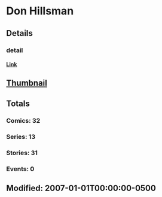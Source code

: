 # Don  Hillsman 
## Details
### detail
#### [Link](http://marvel.com/comics/creators/416/don_hillsman?utm_campaign=apiRef&utm_source=225578a89fc76f3d20fbffda5d17a88d)
## [Thumbnail](http://i.annihil.us/u/prod/marvel/i/mg/b/40/image_not_available.jpg)
## Totals
### Comics: 32
### Series: 13
### Stories: 31
### Events: 0
## Modified: 2007-01-01T00:00:00-0500